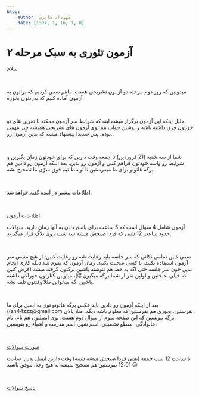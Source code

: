 ```yaml
---
blog:
    author: مهرداد صابری
    date: [1397, 1, 16, 1, 0]
---
```

# آزمون تئوری به سبک مرحله ۲

<div class="cnt">
<p>سلام</p>
<p><br/></p>
<p>میدونین که روز دوم مرحله دو آزمون تشریحی هست. ماهم سعی کردیم که براتون یه آزمون آماده کنیم که بدردتون بخوره.</p>
<p><br/></p>
<p>دلیل اینکه این آزمون برگزار میشه اینه که شرایط سر آزمون ممکنه با تمرین های تو خونتون فرق داشته باشه و نوشتن جواب هم توی آزمون های تشریحی همیشه چیز مهمی بوده، پس شدیدا پیشنهاد میشه که بدین آزمون رو.</p>
<p><br/></p>
<p>شما از سه شنبه (21 فروردین) تا جمعه وقت دارین که برای خودتون زمان بگیرین و شرایط رو واسه خودتون فراهم کنین و آزمون رو بدین. بعد اینکه آزمون رو دادین هم برگه هاتونو برای ما میفرستین تا توسط تیم فوق سرّی ما تصحیح بشه.</p>
<p><br/></p>
<p>اطلاعات بیشتر در آینده گفته خواهد شد.</p>
<p><br/></p>
<p>اطلاعات آزمون:</p>
<p>آزمون شامل 4 سوال است که 5 ساعت برای پاسخ دادن به آنها زمان دارید. سوالات حدود ساعت 12 شبی که فردا صبحش میشه سه شنبه روی بلاگ قرار میگیرند.</p>
<p><br/></p>
<p>سعی کنین تمامی نکاتی که سر جلسه باید رعایت شه رو رعایت کنین; از هیچ منبعی سر آزمون استفاده نکنید، با کسی صحبت نکنید، زمان آزمون که تموم شد دیگه کاری انجام ندین چون سر جلسه حتی اگه یه خط هم ننوشته باشین برگتون گرفته میشه (فرض کنین که خیلی بدبختین و اولین نفر از شما برگه میگیرن😐)، میتونین کنارتون خوراکی داشته باشین اگه میخواین مثلا وقتتون تلف نشه.</p>
<p><br/></p>
<p>بعد از اینکه آزمون رو دادین باید عکس برگه هاتونو توی یه ایمیل برای ما ((sh44zzz@gmail.com بفرستین. یجوری هم بفرستین که معلوم باشه دیگه، مثلا بالای برگه بنویسین که این صفحه سوم از سوال دوم هست. توی ایمیلتون هم نام، نام خانوادگی، مقطع تحصیلی، اسم شهر، اسم مدرسه و اشیاء رو بنویسین.</p>
<p><br/></p>
<p><a href="http://bayanbox.ir/info/1563627928494930329/Theory97">صورت سوالات</a></p>
<p>تا ساعت 12 شب جمعه (یعنی فردا صبحش میشه شنبه) وقت دارین ایمیل بدین. ساعت 12:01 بفرستین هم تصحیح نمیشه به هیچ وجه. موفق باشید 😉</p>
<p><br/></p>
<p><a href="http://bayanbox.ir/info/3303543202577302889/Theory97-sol">پاسخ سوالات</a><br/></p>
</div>
